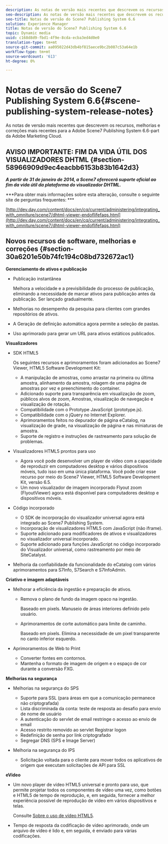 ```yaml
---
description: As notas de versão mais recentes que descrevem os recursos, melhorias e correções mais recentes para a Adobe Scene7 Publishing System 6.6-part da Adobe Marketing Cloud.
seo-description: As notas de versão mais recentes que descrevem os recursos, melhorias e correções mais recentes para a Adobe Scene7 Publishing System 6.6-part da Adobe Marketing Cloud.
seo-title: Notas de versão do Scene7 Publishing System 6.6
solution: Experience Manager
title: Notas de versão do Scene7 Publishing System 6.6
topic: Dynamic media
uuid: c168d8d9-fbd1-4f9e-8cda-ecba3ed4d0e0
translation-type: tm+mt
source-git-commit: aa095022d43db4bf815aece9bc2b087c53a64e1b
workflow-type: tm+mt
source-wordcount: '613'
ht-degree: 0%

---
```



# Notas de versão do Scene7 Publishing System 6.6{#scene-publishing-system-release-notes}

As notas de versão mais recentes que descrevem os recursos, melhorias e correções mais recentes para a Adobe Scene7 Publishing System 6.6-part da Adobe Marketing Cloud.

## AVISO IMPORTANTE: FIM DA VIDA ÚTIL DOS VISUALIZADORES DHTML {#section-58966909d9ec4eacbb6153b83b1642d3}

***A partir de 31 de janeiro de 2014, a Scene7 oferecerá suporte oficial ao fim da vida útil da plataforma do visualizador DHTML.***

***Para obter mais informações sobre esta alteração, consulte o seguinte site de perguntas frequentes: ***

[http://dev.day.com/content/docs/en/cq/current/administering/integrating_with_omniture/scene7/dhtml-viewer-endoflifefaqs.html](http://dev.day.com/content/docs/en/cq/current/administering/integrating_with_omniture/scene7/dhtml-viewer-endoflifefaqs.html)

## Novos recursos de software, melhorias e correções {#section-30a6201e50b74fc194c08bd732672ac1}

**Gerenciamento de ativos e publicação**

* Publicação instantânea

   Melhora a velocidade e a previsibilidade do processo de publicação, eliminando a necessidade de marcar ativos para publicação antes da publicação. Ser lançado gradualmente.

* Melhorias no desempenho da pesquisa para clientes com grandes repositórios de ativos.
* A Geração de definição automática agora permite a seleção de pastas.
* Uso aprimorado para gerar um URL para ativos estáticos publicados.

**Visualizadores**

* SDK HTML5

   Os seguintes recursos e aprimoramentos foram adicionados ao Scene7 Viewer, HTML5 Software Development Kit:

   * A manipulação de amostras, como arrastar na primeira ou última amostra, alinhamento da amostra, rolagem de uma página de amostras por vez e preenchimento do container.
   * Adicionado suporte para transparência em visualização de zoom, públicos alvos de zoom, Amostras, visualização de navegação e visualização de rotação.
   * Compatibilidade com o Prototype JavaScript (prototype.js).
   * Compatibilidade com o jQuery no Internet Explorer.
   * Aprimoramentos feitos no depurador de página eCatalog, na visualização de grade, na visualização de página e nas miniaturas de amostra.
   * Suporte de registro e instruções de rastreamento para solução de problemas.

* Visualizadores HTML5 prontos para uso

   * Agora você pode desenvolver um player de vídeo com a capacidade de reproduzir em computadores desktop e vários dispositivos móveis, tudo isso em uma única plataforma. Você pode criar esse recurso por meio do Scene7 Viewer, HTML5 Software Development Kit, versão 6.5.
   * Um novo visualizador de imagem incorporado Flyout zoom (FlyoutViewer) agora está disponível para computadores desktop e dispositivos móveis.

* Código incorporado

   * O SDK de incorporação do visualizador universal agora está integrado ao Scene7 Publishing System.
   * Incorporação de visualizadores HTML5 com JavaScript (não iframe).
   * Suporte adicionado para modificadores de ativos e visualizadores no visualizador universal incorporado.
   * Suporte adicionado para funções JavaScript no código incorporado do Visualizador universal, como rastreamento por meio de SiteCatalyst.

* Melhoria da confiabilidade da funcionalidade do eCatalog com vários aprimoramentos para S7Info, S7Search e S7InfoAdmin.

**Criativo e imagem adaptáveis**

* Melhorar a eficiência da ingestão e preparação de ativos.

   * Remova o plano de fundo da imagem opaco na ingestão.

      Baseado em pixels. Manuseio de áreas interiores definido pelo usuário.
   * Aprimoramentos de corte automático para limite de caminho.

      Baseado em pixels. Elimina a necessidade de um pixel transparente no canto inferior esquerdo.

* Aprimoramentos de Web to Print

   * Converter fontes em contornos.
   * Mantenha o formato de imagem de origem e o espaço de cor durante a conversão FXG.

**Melhorias na segurança**

* Melhorias na segurança do SPS

   * Suporte para SSL (para áreas em que a comunicação permanece não criptografada)
   * Lista discriminada da conta: teste de resposta ao desafio para envio de nome de usuário
   * A autenticação do servlet de email restringe o acesso ao envio de email
   * Acesso restrito removido ao servlet Registrar logon
   * Redefinição de senha por link criptografado
   * Segregar DNS (SPS e Image Server)

* Melhoria na segurança do IPS

   * Solicitação voltada para o cliente para mover todos os aplicativos de origem que executam solicitações de API para SSL

**eVideo**

* Um novo player de vídeo HTML5 universal e pronto para uso, que permite projetar todos os componentes de vídeo uma vez, como botões e HTML5 de tempo de reprodução, e, em seguida, fornecer a melhor experiência possível de reprodução de vídeo em vários dispositivos e telas.

   Consulte [Sobre o uso de vídeo HTML5](http://help.adobe.com/en_US/scene7/using/WS98ca2e6790647c064dcc4e2c1399dadca0f-8000.html).

* Tempo de resposta da codificação de vídeo aprimorado, onde um arquivo de vídeo é lido e, em seguida, é enviado para várias codificações.

